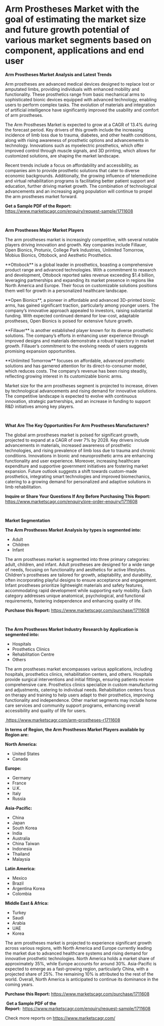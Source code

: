 <p><h1>Arm Prostheses Market with the goal of estimating the market size and future growth potential of various market segments based on component, applications and end user</h1></p><p><strong>Arm Prostheses Market Analysis and Latest Trends</strong></p>
<p><p>Arm prostheses are advanced medical devices designed to replace lost or amputated limbs, providing individuals with enhanced mobility and functionality. These prosthetics range from basic mechanical arms to sophisticated bionic devices equipped with advanced technology, enabling users to perform complex tasks. The evolution of materials and integration of artificial intelligence have significantly improved the usability and comfort of arm prostheses.</p><p>The Arm Prostheses Market is expected to grow at a CAGR of 13.4% during the forecast period. Key drivers of this growth include the increasing incidence of limb loss due to trauma, diabetes, and other health conditions, along with rising awareness of prosthetic options and advancements in technology. Innovations such as myoelectric prosthetics, which offer improved control through muscle signals, and 3D printing, which allows for customized solutions, are shaping the market landscape.</p><p>Recent trends include a focus on affordability and accessibility, as companies aim to provide prosthetic solutions that cater to diverse economic backgrounds. Additionally, the growing influence of telemedicine and virtual rehabilitation programs is facilitating better patient support and education, further driving market growth. The combination of technological advancements and an increasing aging population will continue to propel the arm prostheses market forward.</p></p>
<p><strong>Get a Sample PDF of the Report:&nbsp;</strong> <a href="https://www.marketscagr.com/enquiry/request-sample/1711608?utm_campaign=1909&utm_medium=2&utm_source=Github&utm_content=ia&utm_term=11012025&utm_id=arm-prostheses">https://www.marketscagr.com/enquiry/request-sample/1711608</a></p>
<p>&nbsp;</p>
<p><strong>Arm Prostheses Major Market Players</strong></p>
<p><p>The arm prostheses market is increasingly competitive, with several notable players driving innovation and growth. Key companies include Fillauer, Open Bionics, Protunix, College Park Industries, Unlimited Tomorrow, Mobius Bionics, Ottobock, and Aesthetic Prosthetics.</p><p>**Ottobock** is a global leader in prosthetics, boasting a comprehensive product range and advanced technologies. With a commitment to research and development, Ottobock reported sales revenue exceeding $1.4 billion, leveraging partnerships and expanding its market presence in regions like North America and Europe. Their focus on customizable solutions positions them well for growth in a personalized healthcare landscape.</p><p>**Open Bionics**, a pioneer in affordable and advanced 3D-printed bionic arms, has gained significant traction, particularly among younger users. The company’s innovative approach appealed to investors, raising substantial funding. With expected continued demand for low-cost, adaptable prostheses, Open Bionics is poised for extensive future growth.</p><p>**Fillauer** is another established player known for its diverse prosthetic solutions. The company’s efforts in enhancing user experience through improved designs and materials demonstrate a robust trajectory in market growth. Fillauer’s commitment to the evolving needs of users suggests promising expansion opportunities.</p><p>**Unlimited Tomorrow** focuses on affordable, advanced prosthetic solutions and has garnered attention for its direct-to-consumer model, which reduces costs. The company’s revenue has been rising steadily, reflecting growing interest in its customizable bionic arms.</p><p>Market size for the arm prostheses segment is projected to increase, driven by technological advancements and rising demand for innovative solutions. The competitive landscape is expected to evolve with continuous innovation, strategic partnerships, and an increase in funding to support R&D initiatives among key players.</p></p>
<p>&nbsp;</p>
<p><strong>What Are The Key Opportunities For Arm Prostheses Manufacturers?</strong></p>
<p><p>The global arm prostheses market is poised for significant growth, projected to expand at a CAGR of over 7% by 2028. Key drivers include advancements in materials, increased awareness of prosthetic technologies, and rising prevalence of limb loss due to trauma and chronic conditions. Innovations in bionic and neuroprosthetic arms are enhancing functionality and user experience. Moreover, increasing healthcare expenditure and supportive government initiatives are fostering market expansion. Future outlook suggests a shift towards custom-made prosthetics, integrating smart technologies and improved biomechanics, catering to a growing demand for personalized and adaptive solutions in limb rehabilitation.</p></p>
<p><strong>Inquire or Share Your Questions If Any Before Purchasing This Report:</strong> <a href="https://www.marketscagr.com/enquiry/pre-order-enquiry/1711608?utm_campaign=1909&utm_medium=2&utm_source=Github&utm_content=ia&utm_term=11012025&utm_id=arm-prostheses">https://www.marketscagr.com/enquiry/pre-order-enquiry/1711608</a></p>
<p>&nbsp;</p>
<p><strong>Market Segmentation</strong></p>
<p><strong>The Arm Prostheses Market Analysis by types is segmented into:</strong></p>
<p><ul><li>Adult</li><li>Children</li><li>Infant</li></ul></p>
<p><p>The arm prostheses market is segmented into three primary categories: adult, children, and infant. Adult prostheses are designed for a wide range of needs, focusing on functionality and aesthetics for active lifestyles. Children's prostheses are tailored for growth, adaptability, and durability, often incorporating playful designs to ensure acceptance and engagement. Infant prostheses prioritize lightweight materials and safety features, accommodating rapid development while supporting early mobility. Each category addresses unique anatomical, psychological, and functional requirements, fostering independence and enhancing quality of life.</p></p>
<p><strong>Purchase this Report:&nbsp;</strong><a href="https://www.marketscagr.com/purchase/1711608?utm_campaign=1909&utm_medium=2&utm_source=Github&utm_content=ia&utm_term=11012025&utm_id=arm-prostheses">https://www.marketscagr.com/purchase/1711608</a></p>
<p>&nbsp;</p>
<p><strong>The Arm Prostheses Market Industry Research by Application is segmented into:</strong></p>
<p><ul><li>Hospitals</li><li>Prosthetics Clinics</li><li>Rehabilitation Centre</li><li>Others</li></ul></p>
<p><p>The arm prostheses market encompasses various applications, including hospitals, prosthetics clinics, rehabilitation centers, and others. Hospitals provide surgical interventions and initial fittings, ensuring patients receive comprehensive care. Prosthetics clinics specialize in custom manufacturing and adjustments, catering to individual needs. Rehabilitation centers focus on therapy and training to help users adapt to their prosthetics, improving functionality and independence. Other market segments may include home care services and community support programs, enhancing overall accessibility and quality of life for users.</p></p>
<p><a href="https://www.marketscagr.com/arm-prostheses-r1711608?utm_campaign=1909&utm_medium=2&utm_source=Github&utm_content=ia&utm_term=11012025&utm_id=arm-prostheses">&nbsp;https://www.marketscagr.com/arm-prostheses-r1711608</a></p>
<p><strong>In terms of Region, the Arm Prostheses Market Players available by Region are:</strong></p>
<p>
    <p> <strong> North America: </strong>
        <ul>
            <li>United States</li>
            <li>Canada</li>
        </ul>
        </p> 
    <p> <strong> Europe: </strong>
        <ul>
            <li>Germany</li>
            <li>France</li>
            <li>U.K.</li>
            <li>Italy</li>
            <li>Russia</li>
        </ul>
        </p> 
    <p> <strong> Asia-Pacific: </strong>
        <ul>
            <li>China</li>
            <li>Japan</li>
            <li>South Korea</li>
            <li>India</li>
            <li>Australia</li>
            <li>China Taiwan</li>
            <li>Indonesia</li>
            <li>Thailand</li>
            <li>Malaysia</li>
        </ul>
        </p> 
    <p> <strong> Latin America: </strong>
        <ul>
            <li>Mexico</li>
            <li>Brazil</li>
            <li>Argentina Korea</li>
            <li>Colombia</li>
        </ul>
        </p> 
    <p> <strong> Middle East & Africa: </strong>
        <ul>
            <li>Turkey</li>
            <li>Saudi</li>
            <li>Arabia</li>
            <li>UAE</li>
            <li>Korea</li>
        </ul>
    </p>
    </p>
<p><p>The arm prostheses market is projected to experience significant growth across various regions, with North America and Europe currently leading the market due to advanced healthcare systems and rising demand for innovative prosthetic technologies. North America holds a market share of approximately 35%, while Europe accounts for around 30%. Asia-Pacific is expected to emerge as a fast-growing region, particularly China, with a projected share of 25%. The remaining 10% is attributed to the rest of the world. Overall, North America is anticipated to continue its dominance in the coming years.</p></p>
<p><strong>Purchase this Report: </strong><a href="https://www.marketscagr.com/purchase/1711608?utm_campaign=1909&utm_medium=2&utm_source=Github&utm_content=ia&utm_term=11012025&utm_id=arm-prostheses">https://www.marketscagr.com/purchase/1711608</a></p>
<p>&nbsp;<strong>Get a Sample PDF of the Report:&nbsp;&nbsp;</strong><a href="https://www.marketscagr.com/enquiry/request-sample/1711608?utm_campaign=1909&utm_medium=2&utm_source=Github&utm_content=ia&utm_term=11012025&utm_id=arm-prostheses">https://www.marketscagr.com/enquiry/request-sample/1711608</a></p>
<p><strong></strong></p>
<p>Check more reports on <a href="https://www.marketscagr.com/?utm_campaign=1909&utm_medium=2&utm_source=Github&utm_content=ia&utm_term=11012025&utm_id=arm-prostheses">https://www.marketscagr.com/</a></p>